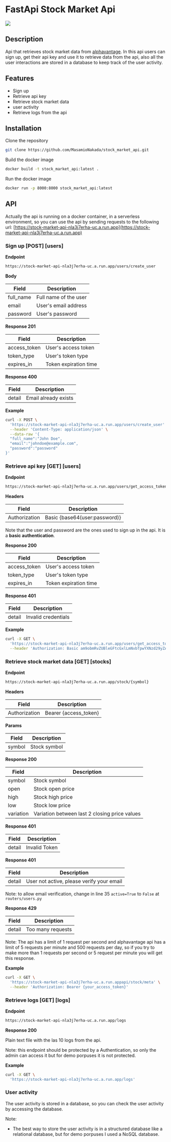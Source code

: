 # FastApi Stock Market Api

![](https://ei.marketwatch.com/Multimedia/2018/10/25/Photos/ZH/MW-GS396_NYSEP__20181025094453_ZH.jpg?uuid=26d851d6-d85c-11e8-a02d-ac162d7bc1f7)

## Description
Api that retrieves stock market data from [alphavantage](https://www.alphavantage.co). In this api users can sign up, get their api key and use it to retrieve data from the api, also all the user interactions are stored in a database to keep track of the user activity.

## Features
- Sign up
- Retrieve api key
- Retrieve stock market data
- user activity
- Retrieve logs from the api


## Installation
Clone the repository
```bash
git clone https://github.com/MasamioNakada/stock_market_api.git
```

Build the docker image 
```bash
docker build -t stock_market_api:latest .
```

Run the docker image
```bash
docker run -p 8000:8000 stock_market_api:latest
```

## API
Actually the api is running on a docker container, in a serverless environment, so you can use the api by sending requests to the following url: [https://stock-market-api-nla3j7erha-uc.a.run.app](https://stock-market-api-nla3j7erha-uc.a.run.app)

### Sign up [POST] [users]

**Endpoint**

```bash
https://stock-market-api-nla3j7erha-uc.a.run.app/users/create_user
```

**Body**

| Field      | Description          |
|-------------|----------------------|
| full_name   | Full name of the user |
| email       | User's email address |
| password    | User's password |

**Response 201**

| Field         | Description                  |
|---------------|------------------------------|
| access_token  | User's access token          |
| token_type    | User's token type            |
| expires_in    | Token expiration time        |

**Response 400**

| Field         | Description                  |
|---------------|------------------------------|
| detail        | Email already exists  |

**Example**

```bash
curl -X POST \
  'https://stock-market-api-nla3j7erha-uc.a.run.app/users/create_user' \
  --header 'Content-Type: application/json' \
  --data-raw '{
  "full_name":"John Doe",
  "email":"johndoe@example.com",
  "password":"password"
}'
```

### Retrieve api key [GET] [users]

**Endpoint**

```bash
https://stock-market-api-nla3j7erha-uc.a.run.app/users/get_access_token
```

**Headers**

| Field         | Description                  |
|---------------|------------------------------|
| Authorization | Basic {base64(user:password)}   |

Note that the user and password are the ones used to sign up in the api. It is a **basic authentication**.

**Response 200**

| Field         | Description                  |
|---------------|------------------------------|
| access_token  | User's access token          |
| token_type    | User's token type            |
| expires_in    | Token expiration time        |

**Response 401**

| Field         | Description                  |
|---------------|------------------------------|
| detail        | Invalid credentials  |

**Example**

```bash
curl -X GET \
  'https://stock-market-api-nla3j7erha-uc.a.run.app/users/get_access_token' \
  --header 'Authorization: Basic am9obmRvZUBleGFtcGxlLmNvbTpwYXNzd29yZA=='
```

### Retrieve stock market data [GET] [stocks]

**Endpoint**

```bash
https://stock-market-api-nla3j7erha-uc.a.run.app/stock/{symbol}
```

**Headers**

| Field         | Description                  |
|---------------|------------------------------|
| Authorization | Bearer {access_token}   |

**Params**

| Field         | Description                  |
|---------------|------------------------------|
| symbol        | Stock symbol                 |

**Response 200**

| Field         | Description                  |
|---------------|------------------------------|
| symbol        | Stock symbol                 |
| open          | Stock open price             |
| high          | Stock high price             |
| low           | Stock low price              |
| variation     | Variation between last 2 closing price values               |

**Response 401**

| Field         | Description                  |
|---------------|------------------------------|
| detail        | Invalid Token  |

**Response 401**

| Field         | Description                  |
|---------------|------------------------------|
| detail        | User not active, please verify your email  |

Note: to allow email verification, change in line 35 `active=True` to `False` at `routers/users.py`  

**Response 429**

| Field         | Description                  |
|---------------|------------------------------|
| detail        | Too many requests  |

Note: The api has a limit of 1 request per second and alphavantage api has a limit of 5 requests per minute and 500 requests per day, so if you try to make more than 1 requests per second or 5 request per minute you will get this response.


**Example**

```bash
curl -X GET \
  'https://stock-market-api-nla3j7erha-uc.a.run.appapi/stock/meta' \
  --header 'Authorization: Bearer {your_access_token}'
```

### Retrieve logs [GET] [logs]

**Endpoint**

```bash
https://stock-market-api-nla3j7erha-uc.a.run.app/logs
```

**Response 200**

Plain text file with the las 10 logs from the api.

Note: this endpoint should be protected by a Authentication, so only the admin can access it but for demo porpuses it is not protected.

**Example**

```bash
curl -X GET \
  'https://stock-market-api-nla3j7erha-uc.a.run.app/logs'
```

### User activity

The user activity is stored in a database, so you can check the user activity by accessing the database.

Note:
- The best way to store the user activity is in a structured database like a relational database, but for demo porpuses I used a NoSQL database.
